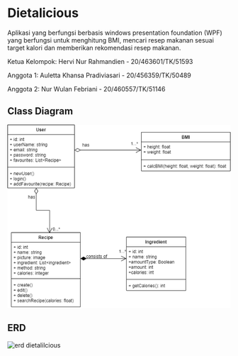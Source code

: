 

# Dietalicious
Aplikasi yang berfungsi berbasis windows presentation foundation (WPF) yang  berfungsi untuk menghitung BMI, mencari resep makanan sesuai target kalori dan memberikan rekomendasi resep makanan.

Ketua Kelompok: Hervi Nur Rahmandien - 20/463601/TK/51593

Anggota 1: Auletta Khansa Pradiviasari - 20/456359/TK/50489

Anggota 2: Nur Wulan Febriani - 20/460557/TK/51146

## Class Diagram
![ClassDiagram!](ClassDiagram.png)

## ERD
![erd dietalilcious](https://user-images.githubusercontent.com/72687883/192459174-a5d24279-419a-4dde-b0b0-6a9745476a94.png)
